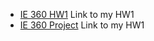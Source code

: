 

* [IE 360 HW1](ıe360_2020402165.pdf) Link to my HW1
* [IE 360 Project](group26_ie360.ipynb) Link to my HW1
